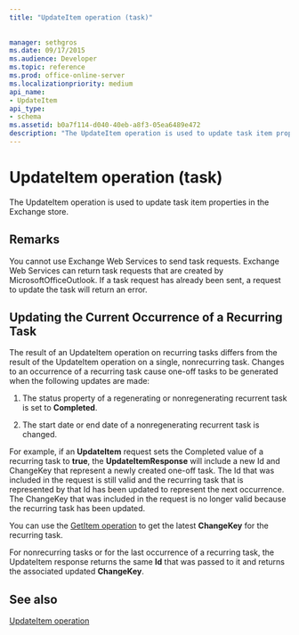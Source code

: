 ```yaml
---
title: "UpdateItem operation (task)"
 
 
manager: sethgros
ms.date: 09/17/2015
ms.audience: Developer
ms.topic: reference
ms.prod: office-online-server
ms.localizationpriority: medium
api_name:
- UpdateItem
api_type:
- schema
ms.assetid: b0a7f114-d040-40eb-a8f3-05ea6489e472
description: "The UpdateItem operation is used to update task item properties in the Exchange store."
---
```


# UpdateItem operation (task)

The UpdateItem operation is used to update task item properties in the Exchange store.
  
## Remarks

You cannot use Exchange Web Services to send task requests. Exchange Web Services can return task requests that are created by MicrosoftOfficeOutlook. If a task request has already been sent, a request to update the task will return an error.
  
## Updating the Current Occurrence of a Recurring Task

The result of an UpdateItem operation on recurring tasks differs from the result of the UpdateItem operation on a single, nonrecurring task. Changes to an occurrence of a recurring task cause one-off tasks to be generated when the following updates are made:
  
1. The status property of a regenerating or nonregenerating recurrent task is set to **Completed**.
    
2. The start date or end date of a nonregenerating recurrent task is changed.
    
For example, if an **UpdateItem** request sets the Completed value of a recurring task to **true**, the **UpdateItemResponse** will include a new Id and ChangeKey that represent a newly created one-off task. The Id that was included in the request is still valid and the recurring task that is represented by that Id has been updated to represent the next occurrence. The ChangeKey that was included in the request is no longer valid because the recurring task has been updated. 
  
You can use the [GetItem operation](getitem-operation.md) to get the latest **ChangeKey** for the recurring task. 
  
For nonrecurring tasks or for the last occurrence of a recurring task, the UpdateItem response returns the same **Id** that was passed to it and returns the associated updated **ChangeKey**.
  
## See also



[UpdateItem operation](updateitem-operation.md)

